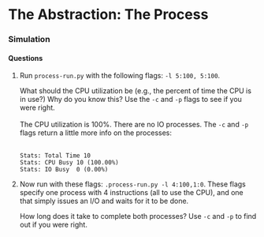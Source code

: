 # The Abstraction: The Process  

### Simulation  

#### Questions  
1. Run ```process-run.py``` with the following flags: ```-l 5:100, 5:100```.  
   
   What should the CPU utilization be (e.g., the percent of time the CPU is in use?) Why do you know this? Use the ```-c``` and ```-p``` flags to see if you were right.  
   <br>
   The CPU utilization is 100%. There are no IO processes. The ```-c``` and ```-p``` flags return a little more info on the processes:  
   <br>
   ```
   Stats: Total Time 10
   Stats: CPU Busy 10 (100.00%)
   Stats: IO Busy  0 (0.00%)
   ```  

2. Now run with these flags: ```.process-run.py -l 4:100,1:0```. These flags
   specify one process with 4 instructions (all to use the CPU), and one that
   simply issues an I/O and waits for it to be done.  

   How long does it take to complete both processes? Use ```-c``` and ```-p```
   to find out if you were right.  





